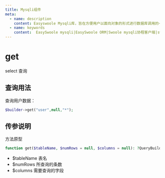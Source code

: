 ```yaml
---
title: Mysqli组件
meta:
  - name: description
    content: Easyswoole Mysqli库，旨在方便用户以面向对象的形式进行数据库调用的一个库。并且为Orm组件等高级用法提供了基础支持
  - name: keywords
    content:  EasySwoole mysqli|EasySwoole ORM|Swoole mysqli协程客户端|swoole ORM
---
```

# get

select 查询

## 查询用法

查询用户数据：

```php
$builder->get("user",null,"*");
```
## 传参说明

方法原型
```php
function get($tableName, $numRows = null, $columns = null): ?QueryBuilder
```

- $tableName 表名
- $numRows  所查询的条数
- $columns 需要查询的字段